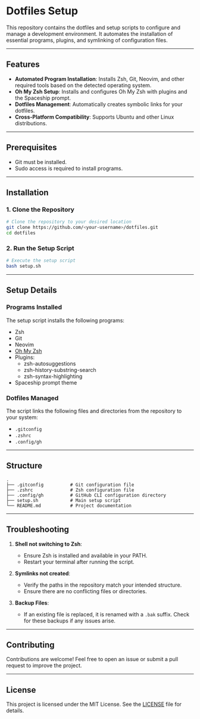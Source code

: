 # Dotfiles Setup

This repository contains the dotfiles and setup scripts to configure and manage a development environment. It automates the installation of essential programs, plugins, and symlinking of configuration files.

---

## Features

- **Automated Program Installation**: Installs Zsh, Git, Neovim, and other required tools based on the detected operating system.
- **Oh My Zsh Setup**: Installs and configures Oh My Zsh with plugins and the Spaceship prompt.
- **Dotfiles Management**: Automatically creates symbolic links for your dotfiles.
- **Cross-Platform Compatibility**: Supports Ubuntu and other Linux distributions.

---

## Prerequisites

- Git must be installed.
- Sudo access is required to install programs.

---

## Installation

### 1. Clone the Repository
```bash
# Clone the repository to your desired location
git clone https://github.com/<your-username>/dotfiles.git
cd dotfiles
```

### 2. Run the Setup Script
```bash
# Execute the setup script
bash setup.sh
```

---

## Setup Details

### Programs Installed
The setup script installs the following programs:
- Zsh
- Git
- Neovim
- [Oh My Zsh](https://ohmyz.sh)
- Plugins:
  - zsh-autosuggestions
  - zsh-history-substring-search
  - zsh-syntax-highlighting
- Spaceship prompt theme

### Dotfiles Managed
The script links the following files and directories from the repository to your system:
- `.gitconfig`
- `.zshrc`
- `.config/gh`

---

## Structure

```
.
├── .gitconfig          # Git configuration file
├── .zshrc              # Zsh configuration file
├── .config/gh          # GitHub CLI configuration directory
├── setup.sh            # Main setup script
└── README.md           # Project documentation
```

---

## Troubleshooting

1. **Shell not switching to Zsh**:
   - Ensure Zsh is installed and available in your PATH.
   - Restart your terminal after running the script.

2. **Symlinks not created**:
   - Verify the paths in the repository match your intended structure.
   - Ensure there are no conflicting files or directories.

3. **Backup Files**:
   - If an existing file is replaced, it is renamed with a `.bak` suffix. Check for these backups if any issues arise.

---

## Contributing

Contributions are welcome! Feel free to open an issue or submit a pull request to improve the project.

---

## License

This project is licensed under the MIT License. See the [LICENSE](LICENSE) file for details.

